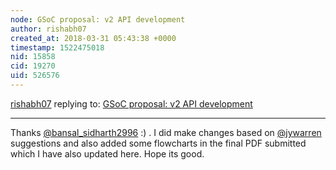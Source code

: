 ```yaml
---
node: GSoC proposal: v2 API development
author: rishabh07
created_at: 2018-03-31 05:43:38 +0000
timestamp: 1522475018
nid: 15858
cid: 19270
uid: 526576
---
```




[rishabh07](../profile/rishabh07) replying to: [GSoC proposal: v2 API development](../notes/rishabh07/03-04-2018/gsoc-proposal-v2-api-development)

----
Thanks [@bansal_sidharth2996](/profile/bansal_sidharth2996) :) . I did make changes based on [@jywarren](/profile/jywarren) suggestions and also added some flowcharts in the final PDF submitted which I have also updated here. Hope its good.